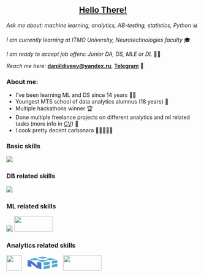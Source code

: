 <div id="greeting" align="center">
  <h2><a href="https://www.youtube.com/watch?v=eaEMSKzqGAg">Hello There!</a></h2>
</div>

*Ask me about: machine learning, analytics, AB-testing, statistics, Python* 📊

*I am currently learning at ITMO University, Neurotechnologies faculty* 🎓

*I am ready to accept job offers: Junior DA, DS, MLE or DL* 👨‍💻

*Reach me here:* **daniildiveev@yandex.ru**, **[Telegram](https://t.me/daniildiveev)** 📮

### About me:
- I've been learning ML and DS since 14 years 👶🏼
- Youngest MTS school of data analytics alumnus (18 years) 🌱
- Multiple hackathons winner 🏆
- Done multiple freelance projects on different analytics and ml related tasks (more info in [CV](https://github.com/daniildiveev/cv/blob/main/CV_Diveev.pdf)) 💸
- I cook pretty decent carbonara 👨🏻‍🍳🇮🇹


<div id="skills", align="left">
<h3> Basic skills</h3>
<img src="https://skillicons.dev/icons?i=git,vim,python,java,bash,linux&theme=light" />
<h3> DB related skills</h3>
<img src="https://skillicons.dev/icons?i=postgres,sqlite,mysql&theme=light" />
<h3> ML related skills</h3>
<img src="https://skillicons.dev/icons?i=tensorflow,pytorch&theme=light"/>
<img  src="https://github.com/valohai/ml-logos/blob/master/scikit-learn.svg" height="40" width="100"/>

<h3> Analytics related skills</h3>
<img  src="https://github.com/valohai/ml-logos/blob/master/scipy.svg" height="40" width="40"/>
<img  src="https://github.com/valohai/ml-logos/blob/master/numpy.svg" height="40" width="100"/>
<img  src="https://github.com/valohai/ml-logos/blob/master/pandas.svg" height="40" width="100"/>

</div>
